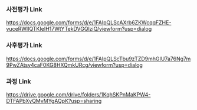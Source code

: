 ### 사전평가 Link
https://docs.google.com/forms/d/e/1FAIpQLScAXrb6ZKWcqqFZHE-vuceRWlIQTKIeIH17WtYTekDVGQlziQ/viewform?usp=dialog

### 사후평가 Link
https://docs.google.com/forms/d/e/1FAIpQLScTbu9zTZD9mhGIU7a76Ng7m9PwZAtsy4caF0KG8HXQmkURcg/viewform?usp=dialog

### 과정 Link
https://drive.google.com/drive/folders/1KqhSKPnMaKPW4-DTFAPbXyQMvMYgAQpK?usp=sharing

